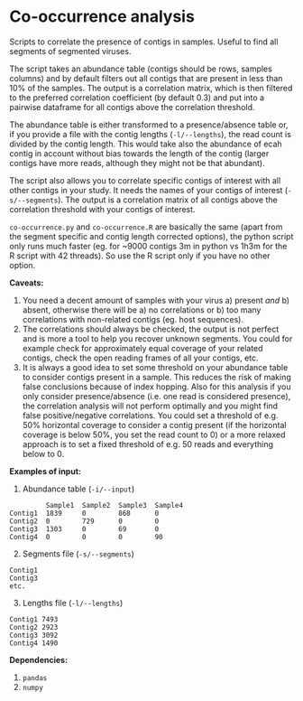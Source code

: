 # Co-occurrence analysis
Scripts to correlate the presence of contigs in samples. Useful to find all segments of segmented viruses.

The script takes an abundance table (contigs should be rows, samples columns) and by default filters out all contigs that are present in less than 10% of the samples. The output is a correlation matrix,  which is then filtered to the preferred correlation coefficient (by default 0.3) and put into a pairwise dataframe for all contigs above the correlation threshold.

The abundance table is either transformed to a presence/absence table or, if you provide a file with the contig lengths (`-l/--lengths`), the read count is divided by the contig length. This would take also the abundance of ecah contig in account without bias towards the length of the contig (larger contigs have more reads, although they might not be that abundant).

The script also allows you to correlate specific contigs of interest with all other contigs in your study. It needs the names of your contigs of interest (`-s/--segments`). The output is a correlation matrix of all contigs above the correlation threshold with your contigs of interest.

`co-occurrence.py` and `co-occurrence.R` are basically the same (apart from the segment specific and contig length corrected options), the python script only runs much faster (eg. for ~9000 contigs 3m in python vs 1h3m for the R script with 42 threads). So use the R script only if you have no other option.

**Caveats:**
1. You need a decent amount of samples with your virus a) present *and* b) absent, otherwise there will be a) no correlations or b) too many correlations with non-related contigs (eg. host sequences).
2. The correlations should always be checked, the output is not perfect and is more a tool to help you recover unknown segments. You could for example check for approximately equal coverage of your related contigs, check the open reading frames of all your contigs, etc.
3. It is always a good idea to set some threshold on your abundance table to consider contigs present in a sample. This reduces the risk of making false conclusions because of index hopping. Also for this analysis if you only consider presence/absence (i.e. one read is considered presence), the correlation analysis will not perform optimally and you might find false positive/negative correlations. You could set a threshold of e.g. 50% horizontal coverage to consider a contig present (if the horizontal coverage is below 50%, you set the read count to 0) or a more relaxed approach is to set a fixed threshold of e.g. 50 reads and everything below to 0.

**Examples of input:**
1. Abundance table (`-i/--input`)
```
         Sample1  Sample2  Sample3  Sample4
Contig1  1839     0        868      0
Contig2  0        729      0        0
Contig3  1303     0        69       0
Contig4  0        0        0        90
```

2. Segments file (`-s/--segments`)
```
Contig1 
Contig3
etc.
```

3. Lengths file (`-l/--lengths`)
```
Contig1 7493
Contig2 2923
Contig3 3092
Contig4 1490
```

**Dependencies:**
1. `pandas`
2. `numpy`
